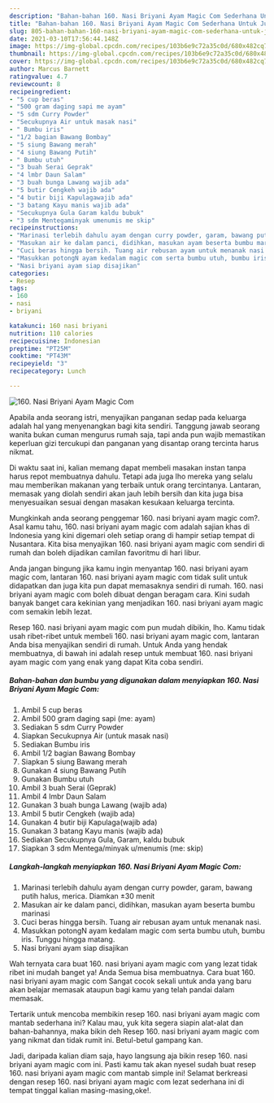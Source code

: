 ```yaml
---
description: "Bahan-bahan 160. Nasi Briyani Ayam Magic Com Sederhana Untuk Jualan"
title: "Bahan-bahan 160. Nasi Briyani Ayam Magic Com Sederhana Untuk Jualan"
slug: 805-bahan-bahan-160-nasi-briyani-ayam-magic-com-sederhana-untuk-jualan
date: 2021-03-10T17:56:44.148Z
image: https://img-global.cpcdn.com/recipes/103b6e9c72a35c0d/680x482cq70/160-nasi-briyani-ayam-magic-com-foto-resep-utama.jpg
thumbnail: https://img-global.cpcdn.com/recipes/103b6e9c72a35c0d/680x482cq70/160-nasi-briyani-ayam-magic-com-foto-resep-utama.jpg
cover: https://img-global.cpcdn.com/recipes/103b6e9c72a35c0d/680x482cq70/160-nasi-briyani-ayam-magic-com-foto-resep-utama.jpg
author: Marcus Barnett
ratingvalue: 4.7
reviewcount: 8
recipeingredient:
- "5 cup beras"
- "500 gram daging sapi me ayam"
- "5 sdm Curry Powder"
- "Secukupnya Air untuk masak nasi"
- " Bumbu iris"
- "1/2 bagian Bawang Bombay"
- "5 siung Bawang merah"
- "4 siung Bawang Putih"
- " Bumbu utuh"
- "3 buah Serai Geprak"
- "4 lmbr Daun Salam"
- "3 buah bunga Lawang wajib ada"
- "5 butir Cengkeh wajib ada"
- "4 butir biji Kapulagawajib ada"
- "3 batang Kayu manis wajib ada"
- "Secukupnya Gula Garam kaldu bubuk"
- "3 sdm Mentegaminyak umenumis me skip"
recipeinstructions:
- "Marinasi terlebih dahulu ayam dengan curry powder, garam, bawang putih halus, merica. Diamkan ±30 menit"
- "Masukan air ke dalam panci, didihkan, masukan ayam beserta bumbu marinasi"
- "Cuci beras hingga bersih. Tuang air rebusan ayam untuk menanak nasi."
- "Masukkan potongN ayam kedalam magic com serta bumbu utuh, bumbu iris. Tunggu hingga matang."
- "Nasi briyani ayam siap disajikan"
categories:
- Resep
tags:
- 160
- nasi
- briyani

katakunci: 160 nasi briyani 
nutrition: 110 calories
recipecuisine: Indonesian
preptime: "PT25M"
cooktime: "PT43M"
recipeyield: "3"
recipecategory: Lunch

---
```



![160. Nasi Briyani Ayam Magic Com](https://img-global.cpcdn.com/recipes/103b6e9c72a35c0d/680x482cq70/160-nasi-briyani-ayam-magic-com-foto-resep-utama.jpg)

Apabila anda seorang istri, menyajikan panganan sedap pada keluarga adalah hal yang menyenangkan bagi kita sendiri. Tanggung jawab seorang  wanita bukan cuman mengurus rumah saja, tapi anda pun wajib memastikan keperluan gizi tercukupi dan panganan yang disantap orang tercinta harus nikmat.

Di waktu  saat ini, kalian memang dapat membeli masakan instan tanpa harus repot membuatnya dahulu. Tetapi ada juga lho mereka yang selalu mau memberikan makanan yang terbaik untuk orang tercintanya. Lantaran, memasak yang diolah sendiri akan jauh lebih bersih dan kita juga bisa menyesuaikan sesuai dengan masakan kesukaan keluarga tercinta. 



Mungkinkah anda seorang penggemar 160. nasi briyani ayam magic com?. Asal kamu tahu, 160. nasi briyani ayam magic com adalah sajian khas di Indonesia yang kini digemari oleh setiap orang di hampir setiap tempat di Nusantara. Kita bisa menyajikan 160. nasi briyani ayam magic com sendiri di rumah dan boleh dijadikan camilan favoritmu di hari libur.

Anda jangan bingung jika kamu ingin menyantap 160. nasi briyani ayam magic com, lantaran 160. nasi briyani ayam magic com tidak sulit untuk didapatkan dan juga kita pun dapat memasaknya sendiri di rumah. 160. nasi briyani ayam magic com boleh dibuat dengan beragam cara. Kini sudah banyak banget cara kekinian yang menjadikan 160. nasi briyani ayam magic com semakin lebih lezat.

Resep 160. nasi briyani ayam magic com pun mudah dibikin, lho. Kamu tidak usah ribet-ribet untuk membeli 160. nasi briyani ayam magic com, lantaran Anda bisa menyajikan sendiri di rumah. Untuk Anda yang hendak membuatnya, di bawah ini adalah resep untuk membuat 160. nasi briyani ayam magic com yang enak yang dapat Kita coba sendiri.

<!--inarticleads1-->

##### Bahan-bahan dan bumbu yang digunakan dalam menyiapkan 160. Nasi Briyani Ayam Magic Com:

1. Ambil 5 cup beras
1. Ambil 500 gram daging sapi (me: ayam)
1. Sediakan 5 sdm Curry Powder
1. Siapkan Secukupnya Air (untuk masak nasi)
1. Sediakan  Bumbu iris
1. Ambil 1/2 bagian Bawang Bombay
1. Siapkan 5 siung Bawang merah
1. Gunakan 4 siung Bawang Putih
1. Gunakan  Bumbu utuh
1. Ambil 3 buah Serai (Geprak)
1. Ambil 4 lmbr Daun Salam
1. Gunakan 3 buah bunga Lawang (wajib ada)
1. Ambil 5 butir Cengkeh (wajib ada)
1. Gunakan 4 butir biji Kapulaga(wajib ada)
1. Gunakan 3 batang Kayu manis (wajib ada)
1. Sediakan Secukupnya Gula, Garam, kaldu bubuk
1. Siapkan 3 sdm Mentega/minyak u/menumis (me: skip)




<!--inarticleads2-->

##### Langkah-langkah menyiapkan 160. Nasi Briyani Ayam Magic Com:

1. Marinasi terlebih dahulu ayam dengan curry powder, garam, bawang putih halus, merica. Diamkan ±30 menit
1. Masukan air ke dalam panci, didihkan, masukan ayam beserta bumbu marinasi
1. Cuci beras hingga bersih. Tuang air rebusan ayam untuk menanak nasi.
1. Masukkan potongN ayam kedalam magic com serta bumbu utuh, bumbu iris. Tunggu hingga matang.
1. Nasi briyani ayam siap disajikan




Wah ternyata cara buat 160. nasi briyani ayam magic com yang lezat tidak ribet ini mudah banget ya! Anda Semua bisa membuatnya. Cara buat 160. nasi briyani ayam magic com Sangat cocok sekali untuk anda yang baru akan belajar memasak ataupun bagi kamu yang telah pandai dalam memasak.

Tertarik untuk mencoba membikin resep 160. nasi briyani ayam magic com mantab sederhana ini? Kalau mau, yuk kita segera siapin alat-alat dan bahan-bahannya, maka bikin deh Resep 160. nasi briyani ayam magic com yang nikmat dan tidak rumit ini. Betul-betul gampang kan. 

Jadi, daripada kalian diam saja, hayo langsung aja bikin resep 160. nasi briyani ayam magic com ini. Pasti kamu tak akan nyesel sudah buat resep 160. nasi briyani ayam magic com mantab simple ini! Selamat berkreasi dengan resep 160. nasi briyani ayam magic com lezat sederhana ini di tempat tinggal kalian masing-masing,oke!.


